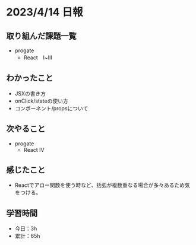 # 2023/4/14 日報
## 取り組んだ課題一覧
- progate
  - React　Ⅰ~Ⅲ

## わかったこと
- JSXの書き方
- onClick/stateの使い方
- コンポーネント/propsについて

## 次やること
- progate 
  - React Ⅳ

## 感じたこと
- Reactでアロー関数を使う時など、括弧が複数重なる場合が多々あるため気をつける。

## 学習時間
- 今日：3h
- 累計：65h
